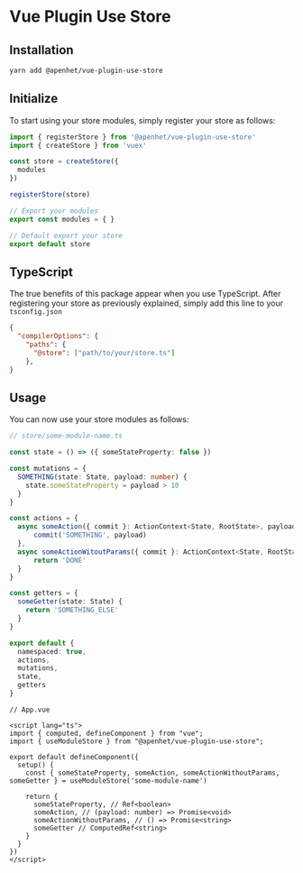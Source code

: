 # Vue Plugin Use Store

## Installation

```bash
yarn add @apenhet/vue-plugin-use-store
```

## Initialize

To start using your store modules, simply register your store as follows:

```ts
import { registerStore } from '@apenhet/vue-plugin-use-store'
import { createStore } from 'vuex'

const store = createStore({
  modules
})

registerStore(store)

// Export your modules 
export const modules = { }

// Default export your store
export default store
```

## TypeScript

The true benefits of this package appear when you use TypeScript. After registering your store as previously explained, simply add this line to your `tsconfig.json`

```json
{
  "compilerOptions": {
    "paths": {
      "@store": ["path/to/your/store.ts"]
    },
}
```

## Usage

You can now use your store modules as follows:
```typescript
// store/some-module-name.ts

const state = () => ({ someStateProperty: false })

const mutations = {
  SOMETHING(state: State, payload: number) {
    state.someStateProperty = payload > 10
  }
}

const actions = {
  async someAction({ commit }: ActionContext<State, RootState>, payload: number) {
      commit('SOMETHING', payload)
  },
  async someActionWitoutParams({ commit }: ActionContext<State, RootState>) {
      return 'DONE'
  }
}

const getters = {
  someGetter(state: State) {
    return 'SOMETHING_ELSE'
  }
}

export default {
  namespaced: true,
  actions,
  mutations,
  state,
  getters
}
```

```vue
// App.vue

<script lang="ts">
import { computed, defineComponent } from "vue";
import { useModuleStore } from "@apenhet/vue-plugin-use-store";

export default defineComponent({
  setup() {
    const { someStateProperty, someAction, someActionWithoutParams, someGetter } = useModuleStore('some-module-name')
    
    return {
      someStateProperty, // Ref<boolean>
      someAction, // (payload: number) => Promise<void>
      someActionWithoutParams, // () => Promise<string>
      someGetter // ComputedRef<string>
    }
  }
})
</script>
